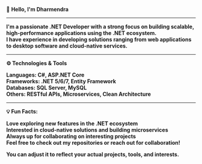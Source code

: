  👋 <b>Hello, I'm Dharmendra<b>
<hr>  
I'm a passionate .NET Developer with a strong focus on building scalable, high-performance applications using the .NET ecosystem.<br>
I have experience in developing solutions ranging from web applications to desktop software and cloud-native services.
<hr>
<B>⚙️ Technologies & Tools</B>

Languages: C#, ASP.NET Core<br>
Frameworks: .NET 5/6/7, Entity Framework<br> 
Databases: SQL Server, MySQL<br>
Others: RESTful APIs, Microservices, Clean Architecture<br>
<hr>
<b>💡 Fun Facts:<b>

Love exploring new features in the .NET ecosystem<br>
Interested in cloud-native solutions and building microservices<br>
Always up for collaborating on interesting projects<br>
Feel free to check out my repositories or reach out for collaboration!

You can adjust it to reflect your actual projects, tools, and interests.







<!---
codewithdharmendra/codewithdharmendra is a ✨ special ✨ repository because its `README.md` (this file) appears on your GitHub profile.
You can click the Preview link to take a look at your changes.
--->
